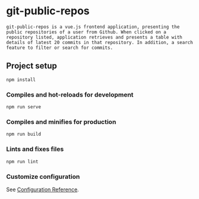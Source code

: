 # git-public-repos

```
git-public-repos is a vue.js frontend application, presenting the public repositories of a user from Github. When clicked on a repository listed, application retrieves and presents a table with details of latest 20 commits in that repository. In addition, a search feature to filter or search for commits.
```

## Project setup

```
npm install
```

### Compiles and hot-reloads for development

```
npm run serve
```

### Compiles and minifies for production

```
npm run build
```

### Lints and fixes files

```
npm run lint
```

### Customize configuration

See [Configuration Reference](https://cli.vuejs.org/config/).
